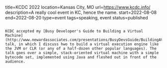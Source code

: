 title=KCDC 2022
location=Kansas City, MO
url=https://www.kcdc.info/
description=A really cool event in KC, hence the name.
start=2022-08-08
end=2022-08-20
type=event
tags=speaking, event
status=published
~~~~~~

KCDC accepted my [Busy Developer's Guide to Building a Virtual Machine](http://www.newardassociates.com/presentations/BusyDevsGuide/BuildingAVirtualMachine.html) talk, in which I discuss hwo to build a virtual execution engine like the JVM or CLR (or any of a half-dozen other popular languages). The talk goes over a simple, stack-oriented virtual machine with a simple bytecode set, implemented using Java and fleshed out in front of the audience.